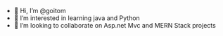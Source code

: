- 👋 Hi, I’m @goitom
- 👀 I’m interested in learning java and Python  
- 💞️ I’m looking to collaborate on Asp.net Mvc and MERN Stack projects

<!---
goitomGerebtsana/JavaProblems is a ✨ special ✨ repository because its `README.md` (this file) appears on your GitHub profile.
You can click the Preview link to take a look at your changes.
--->
